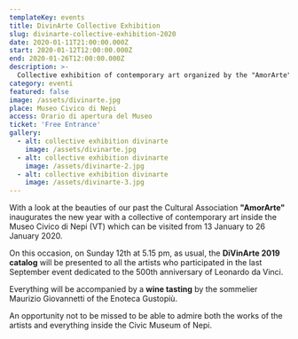 ```yaml
---
templateKey: events
title: DivinArte Collective Exhibition
slug: divinarte-collective-exhibition-2020
date: 2020-01-11T21:00:00.000Z
start: 2020-01-12T12:00:00.000Z
end: 2020-01-26T12:00:00.000Z
description: >-
  Collective exhibition of contemporary art organized by the "AmorArte" Cultural Association and related presentation of the "DivinArte 2019 Catalog" dedicated to the September 2019 event.
category: eventi
featured: false
image: /assets/divinarte.jpg
place: Museo Civico di Nepi
access: Orario di apertura del Museo
ticket: 'Free Entrance'
gallery:
  - alt: collective exhibition divinarte
    image: /assets/divinarte.jpg
  - alt: collective exhibition divinarte
    image: /assets/divinarte-2.jpg
  - alt: collective exhibition divinarte
    image: /assets/divinarte-3.jpg
---
```

With a look at the beauties of our past the Cultural Association **"AmorArte"** inaugurates the new year with a collective of contemporary art inside the Museo Civico di Nepi (VT) which can be visited from 13 January to 26 January 2020.

On this occasion, on Sunday 12th at 5.15 pm, as usual, the **DiVinArte 2019 catalog** will be presented to all the artists who participated in the last September event dedicated to the 500th anniversary of Leonardo da Vinci.

Everything will be accompanied by a **wine tasting** by the sommelier Maurizio Giovannetti of the Enoteca Gustopiù.

An opportunity not to be missed to be able to admire both the works of the artists and everything inside the Civic Museum of Nepi.